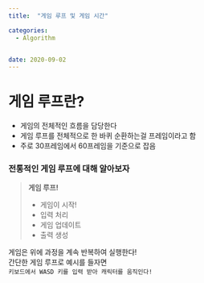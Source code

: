 ```yaml
---
title:  "게임 루프 및 게임 시간" 

categories:
  - Algorithm


date: 2020-09-02
---
```


# 게임 루프란?
- 게임의 전체적인 흐름을 담당한다
- 게임 루프를 전체적으로 한 바퀴 순환하는걸 프레임이라고 함
- 주로 30프레임에서 60프레임을 기준으로 잡음

### 전통적인 게임 루프에 대해 알아보자
> **게임 루프!**     
> - 게임이 시작!
> - 입력 처리 
> - 게임 업데이트 
> - 출력 생성 

게임은 위에 과정을 계속 반복하여 실행한다!     
간단한 게임 루프로 예시를 들자면    
``키보드에서 WASD 키를 입력 받아 캐릭터를 움직인다!``